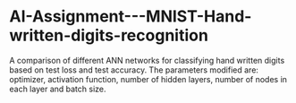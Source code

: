 # AI-Assignment---MNIST-Hand-written-digits-recognition
A comparison of different ANN networks for classifying hand written digits based on test loss and test accuracy. The parameters modified are: optimizer, activation function, number of hidden layers, number of nodes in each layer and batch size.
